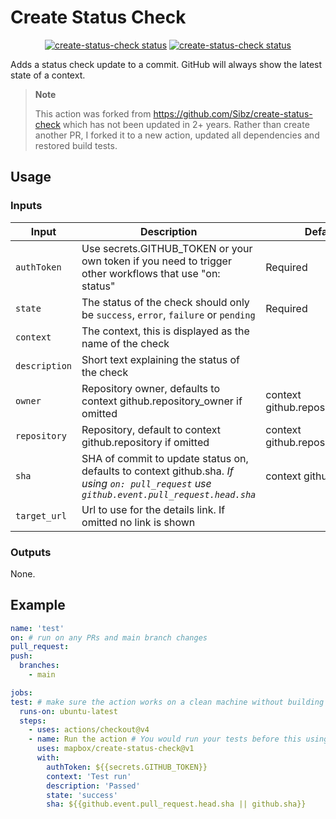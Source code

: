 # Create Status Check

<p align="center">
  <a href="https://github.com/billyjbryant/create-status-check"><img alt="create-status-check status"
  src="https://github.com/billyjbryant/create-status-check/workflows/test/badge.svg"></a>
  <a href="https://github.com/billyjbryant/create-status-check"><img alt="create-status-check status" src="https://github.com/billyjbryant/create-status-check/workflows/build/badge.svg"></a>
</p>

Adds a status check update to a commit. GitHub will always show the latest state of a context.

> **Note**
>
> This action was forked from https://github.com/Sibz/create-status-check which has not been updated in 2+ years. Rather than create another PR, I forked it to a new action, updated all dependencies and restored build tests.

## Usage

### Inputs

| Input         | Description                                                                                                                               | Default                         |
| ------------- | ----------------------------------------------------------------------------------------------------------------------------------------- | ------------------------------- |
| `authToken`   | Use secrets.GITHUB_TOKEN or your own token if you need to trigger other workflows that use "on: status"                                   | Required                        |
| `state`       | The status of the check should only be `success`, `error`, `failure` or `pending`                                                         | Required                        |
| `context`     | The context, this is displayed as the name of the check                                                                                   |                                 |
| `description` | Short text explaining the status of the check                                                                                             |                                 |
| `owner`       | Repository owner, defaults to context github.repository_owner if omitted                                                                  | context github.repository_owner |
| `repository`  | Repository, default to context github.repository if omitted                                                                               | context github.repository       |
| `sha`         | SHA of commit to update status on, defaults to context github.sha. _If using `on: pull_request` use `github.event.pull_request.head.sha`_ | context github.sha              |
| `target_url`  | Url to use for the details link. If omitted no link is shown                                                                              |                                 |

### Outputs

None.

## Example

```yml
name: 'test'
on: # run on any PRs and main branch changes
pull_request:
push:
  branches:
    - main

jobs:
test: # make sure the action works on a clean machine without building
  runs-on: ubuntu-latest
  steps:
    - uses: actions/checkout@v4
    - name: Run the action # You would run your tests before this using the output to set state/desc
      uses: mapbox/create-status-check@v1
      with:
        authToken: ${{secrets.GITHUB_TOKEN}}
        context: 'Test run'
        description: 'Passed'
        state: 'success'
        sha: ${{github.event.pull_request.head.sha || github.sha}}
```
